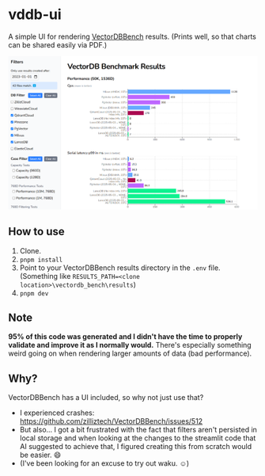 # vddb-ui

A simple UI for rendering [VectorDBBench](https://github.com/zilliztech/VectorDBBench) results. (Prints well, so that charts can be shared easily via PDF.)

![screenshot](./assets/screenshot.png)

## How to use

1. Clone.
2. `pnpm install`
3. Point to your VectorDBBench results directory in the `.env` file. (Something like `RESULTS_PATH=<clone location>\vectordb_bench\results`)
4. `pnpm dev`

## Note

**95% of this code was generated and I didn't have the time to properly validate and improve it as I normally would.** There's especially something weird going on when rendering larger amounts of data (bad performance).

## Why?

VectorDBBench has a UI included, so why not just use that?

- I experienced crashes: https://github.com/zilliztech/VectorDBBench/issues/512
- But also... I got a bit frustrated with the fact that filters aren't persisted in local storage and when looking at the changes to the streamlit code that AI suggested to achieve that, I figured creating this from scratch would be easier. 😄
- (I've been looking for an excuse to try out waku. ☺️)
